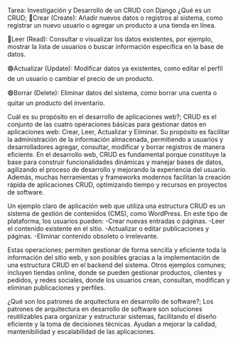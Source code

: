 Tarea: Investigación y Desarrollo de un CRUD con Django
¿Qué es un CRUD;
🔵Crear (Create): Añadir nuevos datos o registros al sistema, como registrar un nuevo usuario o agregar un producto a una tienda en línea.

🔴Leer (Read): Consultar o visualizar los datos existentes, por ejemplo, mostrar la lista de usuarios o buscar información específica en la base de datos.

🟣Actualizar (Update): Modificar datos ya existentes, como editar el perfil de un usuario o cambiar el precio de un producto.

🟢Borrar (Delete): Eliminar datos del sistema, como borrar una cuenta o quitar un producto del inventario.

Cuál es su propósito en el desarrollo de aplicaciones web?;
CRUD es el conjunto de las cuatro operaciones básicas para gestionar datos en aplicaciones web: Crear, Leer, Actualizar y Eliminar. Su propósito es facilitar la administración de la información almacenada, permitiendo a usuarios y desarrolladores agregar, consultar, modificar y borrar registros de manera eficiente. En el desarrollo web, CRUD es fundamental porque constituye la base para construir funcionalidades dinámicas y manejar bases de datos, agilizando el proceso de desarrollo y mejorando la experiencia del usuario. Además, muchas herramientas y frameworks modernos facilitan la creación rápida de aplicaciones CRUD, optimizando tiempo y recursos en proyectos de software.

Un ejemplo claro de aplicación web que utiliza una estructura CRUD es un sistema de gestión de contenidos (CMS), como WordPress. En este tipo de plataforma, los usuarios pueden:
-Crear nuevas entradas o páginas.
-Leer el contenido existente en el sitio.
-Actualizar o editar publicaciones y páginas.
-Eliminar contenido obsoleto o irrelevante.

Estas operaciones; permiten gestionar de forma sencilla y eficiente toda la información del sitio web, y son posibles gracias a la implementación de una estructura CRUD en el backend del sistema.
Otros ejemplos comunes; incluyen tiendas online, donde se pueden gestionar productos, clientes y pedidos, y redes sociales, donde los usuarios crean, consultan, modifican y eliminan publicaciones y perfiles.

¿Qué son los patrones de arquitectura en desarrollo de software?;
Los patrones de arquitectura en desarrollo de software son soluciones reutilizables para organizar y estructurar sistemas, facilitando el diseño eficiente y la toma de decisiones técnicas. Ayudan a mejorar la calidad, mantenibilidad y escalabilidad de las aplicaciones.



